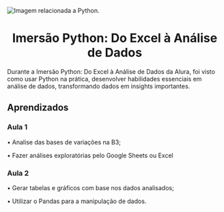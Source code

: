 ![Imagem relacionada a Python.](https://t.ctcdn.com.br/jTjYeys-_yXSApZpsCNEBlUwPFE=/768x432/smart/i569772.jpeg)

# <center>**Imersão Python: Do Excel à Análise de Dados**<center>

Durante a Imersão Python: Do Excel à Análise de Dados da Alura, foi visto como usar Python na prática, desenvolver habilidades essenciais em análise de dados, transformando dados em insights importantes.

## **Aprendizados**

### **Aula 1**

•	Analise das bases de variações na B3;

•	Fazer análises exploratórias pelo Google Sheets ou Excel 


### **Aula 2**

•	Gerar tabelas e gráficos com base nos dados analisados;

•	Utilizar o Pandas para a manipulação de dados.
